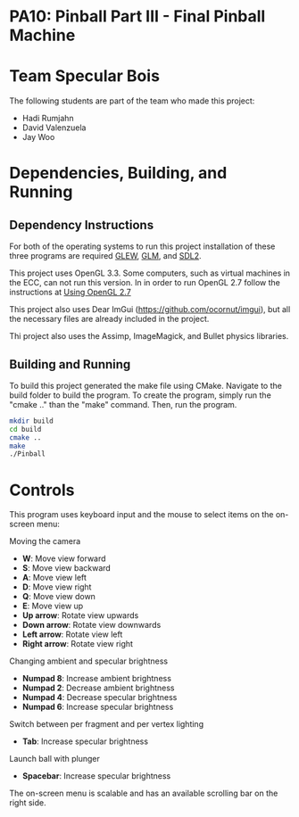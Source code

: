 # PA10: Pinball Part III - Final Pinball Machine

# Team Specular Bois
The following students are part of the team who made this project:
- Hadi Rumjahn
- David Valenzuela
- Jay Woo

# Dependencies, Building, and Running

## Dependency Instructions
For both of the operating systems to run this project installation of these three programs are required [GLEW](http://glew.sourceforge.net/), [GLM](http://glm.g-truc.net/0.9.7/index.html), and [SDL2](https://wiki.libsdl.org/Tutorials).

This project uses OpenGL 3.3. Some computers, such as virtual machines in the ECC, can not run this version. In in order to run OpenGL 2.7 follow the instructions at [Using OpenGL 2.7](https://github.com/HPC-Vis/computer-graphics/wiki/Using-OpenGL-2.7)

This project also uses Dear ImGui (https://github.com/ocornut/imgui), but all the necessary files are already included in the project.

Thi project also uses the Assimp, ImageMagick, and Bullet physics libraries.

## Building and Running
To build this project generated the make file using CMake. Navigate to the build folder to build the program. To create the program, simply run the "cmake .." than the "make" command. Then, run the program.

```bash
mkdir build
cd build
cmake ..
make
./Pinball
```

# Controls
This program uses keyboard input and the mouse to select items on the on-screen menu:

Moving the camera

- **W**: Move view forward
- **S**: Move view backward
- **A**: Move view left
- **D**: Move view right
- **Q**: Move view down
- **E**: Move view up
- **Up arrow**: Rotate view upwards
- **Down arrow**: Rotate view downwards
- **Left arrow**: Rotate view left
- **Right arrow**: Rotate view right

Changing ambient and specular brightness

- **Numpad 8**: Increase ambient brightness
- **Numpad 2**: Decrease ambient brightness
- **Numpad 4**: Decrease specular brightness
- **Numpad 6**: Increase specular brightness

Switch between per fragment and per vertex lighting

- **Tab**: Increase specular brightness

Launch ball with plunger

- **Spacebar**: Increase specular brightness

The on-screen menu is scalable and has an available scrolling bar on the right side.
